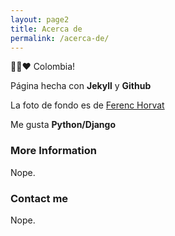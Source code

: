 ```yaml
---
layout: page2
title: Acerca de
permalink: /acerca-de/
---
```


💛💙❤️ Colombia! 

Página hecha con **Jekyll** y **Github**

La foto de fondo es de [Ferenc Horvat](https://unsplash.com/@designhorf?utm_source=unsplash&amp;utm_medium=referral&amp;utm_content=creditCopyText)

Me gusta **Python/Django**

### More Information
Nope.

### Contact me
Nope.

